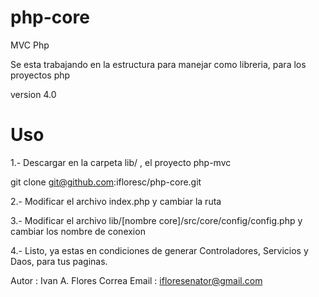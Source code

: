 php-core
========

MVC Php

Se esta trabajando en la estructura para manejar como libreria, para los proyectos php

version 4.0

# Uso

1.- Descargar en la carpeta lib/ , el proyecto php-mvc

git clone git@github.com:ifloresc/php-core.git

2.- Modificar el archivo index.php y cambiar la ruta

3.- Modificar el archivo lib/[nombre core]/src/core/config/config.php y cambiar los nombre de conexion

4.- Listo, ya estas en condiciones de generar Controladores, Servicios y Daos, para tus paginas.


Autor : Ivan A. Flores Correa
Email : ifloresenator@gmail.com
